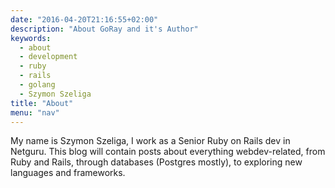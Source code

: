 ```yaml
---
date: "2016-04-20T21:16:55+02:00"
description: "About GoRay and it's Author"
keywords:
  - about
  - development
  - ruby
  - rails
  - golang
  - Szymon Szeliga
title: "About"
menu: "nav"
---
```

My name is Szymon Szeliga, I work as a Senior Ruby on Rails dev in Netguru.
This blog will contain posts about everything webdev-related, from Ruby and Rails, through databases (Postgres mostly), to exploring new languages and frameworks.
